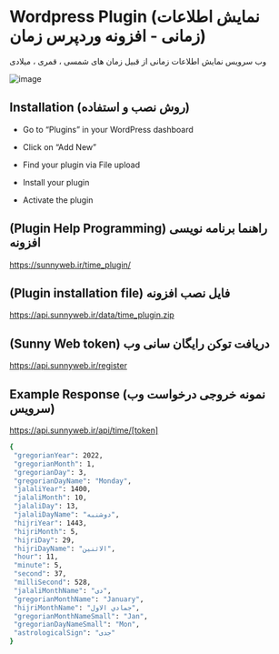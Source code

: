 
# Wordpress Plugin (نمایش اطلاعات زمانی - افزونه وردپرس زمان)

وب سرویس نمایش اطلاعات زمانی از قبیل زمان های شمسی ، قمری ، میلادی 

![image](https://user-images.githubusercontent.com/55010722/147907721-4ba8c281-3fc4-4113-95fc-298c18b9c7b2.png)

## Installation (روش نصب و استفاده)

- Go to “Plugins” in your WordPress dashboard

- Click on “Add New”

- Find your plugin via File upload

- Install your plugin

- Activate the plugin
  

## (Plugin Help Programming) راهنما برنامه نویسی افزونه

https://sunnyweb.ir/time_plugin/

## (Plugin installation file) فایل نصب افزونه

https://api.sunnyweb.ir/data/time_plugin.zip

## (Sunny Web token) دریافت توکن رایگان سانی وب

https://api.sunnyweb.ir/register


## Example Response (نمونه خروجی درخواست وب سرویس)

 https://api.sunnyweb.ir/api/time/[token]
 ```bash
 {
  "gregorianYear": 2022,
  "gregorianMonth": 1,
  "gregorianDay": 3,
  "gregorianDayName": "Monday",
  "jalaliYear": 1400,
  "jalaliMonth": 10,
  "jalaliDay": 13,
  "jalaliDayName": "دوشنبه",
  "hijriYear": 1443,
  "hijriMonth": 5,
  "hijriDay": 29,
  "hijriDayName": "الاثنين‬",
  "hour": 11,
  "minute": 5,
  "second": 37,
  "milliSecond": 528,
  "jalaliMonthName": "دی",
  "gregorianMonthName": "January",
  "hijriMonthName": "جمادي الاول",
  "gregorianMonthNameSmall": "Jan",
  "gregorianDayNameSmall": "Mon",
  "astrologicalSign": "جدی"
}
```



